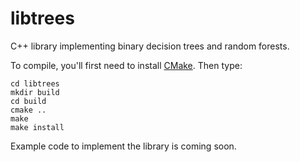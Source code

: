 # libtrees

C++ library implementing binary decision trees and random forests.

To compile, you'll first need to install [CMake](https://cmake.org).  Then type:

    cd libtrees
    mkdir build
    cd build
    cmake ..
    make
    make install

Example code to implement the library is coming soon.
